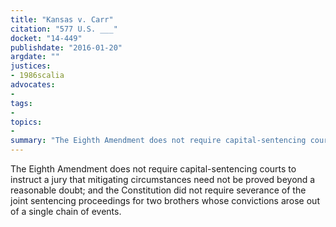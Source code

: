 ```yaml
---
title: "Kansas v. Carr"
citation: "577 U.S. ___"
docket: "14-449"
publishdate: "2016-01-20"
argdate: ""
justices:
- 1986scalia
advocates:
- 
tags:
- 
topics:
- 
summary: "The Eighth Amendment does not require capital-sentencing courts to instruct a jury that mitigating circumstances need not be proved beyond a reasonable doubt; and the Constitution did not require severance of the joint sentencing proceedings for two brothers whose convictions arose out of a single chain of events."
---
```

The Eighth Amendment does not require capital-sentencing courts to instruct a jury that mitigating circumstances need not be proved beyond a reasonable doubt; and the Constitution did not require severance of the joint sentencing proceedings for two brothers whose convictions arose out of a single chain of events.

